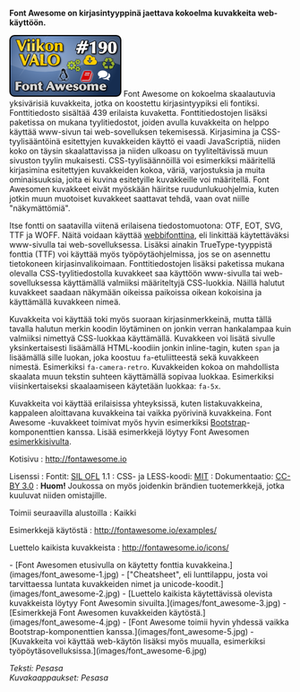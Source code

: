<!--
Title: 4x34 Font Awesome - Viikon VALO #190
Date: 2014/08/17
Pageimage: valo190-font_awesome.png
Tags: Kaikki alustat,www-sivut,www-sovellukset,Aineisto
-->

**Font Awesome on kirjasintyyppinä jaettava kokoelma kuvakkeita
web-käyttöön.**

![](images/valo190-font_awesome.png "fig:valo190-font_awesome.png") Font Awesome on kokoelma skaalautuvia
yksivärisiä kuvakkeita, jotka on koostettu kirjasintyypiksi eli
fontiksi. Fonttitiedosto sisältää 439 erilaista kuvaketta.
Fonttitiedostojen lisäksi paketissa on mukana tyylitiedostot, joiden
avulla kuvakkeita on helppo käyttää www-sivun tai web-sovelluksen
tekemisessä. Kirjasimina ja CSS-tyylisääntöinä esitettyjen kuvakkeiden
käyttö ei vaadi JavaScriptiä, niiden koko on täysin skaalattavissa ja
niiden ulkoasu on tyyliteltävissä muun sivuston tyylin mukaisesti.
CSS-tyylisäännöillä voi esimerkiksi määritellä kirjasimina esitettyjen
kuvakkeiden kokoa, väriä, varjostuksia ja muita ominaisuuksia, joita ei
kuvina esitetyille kuvakkeille voi määritellä. Font Awesomen kuvakkeet
eivät myöskään häiritse ruudunlukuohjelmia, kuten jotkin muun muotoiset
kuvakkeet saattavat tehdä, vaan ovat niille "näkymättömiä".

Itse fontti on saatavilla viitenä erilaisena tiedostomuotona: OTF, EOT,
SVG, TTF ja WOFF. Näitä voidaan käyttää
[webbifonttina](http://en.wikipedia.org/wiki/Web_typography), eli
linkittää käytettäväksi www-sivulla tai web-sovelluksessa. Lisäksi
ainakin TrueType-tyyppistä fonttia (TTF) voi käyttää myös
työpöytäohjelmissa, jos se on asennettu tietokoneen kirjasinvalikoimaan.
Fonttitiedostojen lisäksi paketissa mukana olevalla CSS-tyylitiedostolla
kuvakkeet saa käyttöön www-sivulla tai web-sovelluksessa käyttämällä
valmiiksi määriteltyjä CSS-luokkia. Näillä halutut kuvakkeet saadaan
näkymään oikeissa paikoissa oikean kokoisina ja käyttämällä kuvakkeen
nimeä.

Kuvakkeita voi käyttää toki myös suoraan kirjasinmerkkeinä, mutta tällä
tavalla halutun merkin koodin löytäminen on jonkin verran hankalampaa
kuin valmiiksi nimettyä CSS-luokkaa käyttämällä. Kuvakkeen voi lisätä
sivulle yksinkertaisesti lisäämällä HTML-koodiin jonkin inline-tagin,
kuten `span` ja lisäämällä sille luokan, joka koostuu `fa`-etuliitteestä
sekä kuvakkeen nimestä. Esimerkiksi `fa-camera-retro`. Kuvakkeiden kokoa
on mahdollista skaalata muun tekstin suhteen käyttämällä sopivaa
luokkaa. Esimerkiksi viisinkertaiseksi skaalaamiseen käytetään luokkaa:
`fa-5x`.

Kuvakkeita voi käyttää erilaisissa yhteyksissä, kuten listakuvakkeina,
kappaleen aloittavana kuvakkeina tai vaikka pyörivinä kuvakkeina. Font
Awesome -kuvakkeet toimivat myös hyvin esimerkiksi
[Bootstrap](http://getbootstrap.com/getting-started/)-komponenttien
kanssa. Lisää esimerkkejä löytyy Font Awesomen
[esimerkkisivulta](http://fontawesome.io/examples/).

Kotisivu
:   <http://fontawesome.io>

Lisenssi
:   Fontit: [SIL OFL](http://scripts.sil.org/OFL) 1.1
:   CSS- ja LESS-koodi:
    [MIT](http://opensource.org/licenses/mit-license.html)
:   Dokumentaatio: [CC-BY
    3.0](http://creativecommons.org/licenses/by/3.0/)
:   **Huom!** Joukossa on myös joidenkin brändien tuotemerkkejä, jotka
    kuuluvat niiden omistajille.

Toimii seuraavilla alustoilla
:   Kaikki

Esimerkkejä käytöstä
:   <http://fontawesome.io/examples/>

Luettelo kaikista kuvakkeista
:   <http://fontawesome.io/icons/>

<div class="psgallery" markdown="1">
-   [Font Awesomen etusivulla on käytetty fonttia
    kuvakkeina.](images/font_awesome-1.jpg)
-   ["Cheatsheet", eli lunttilappu, josta voi tarvittaessa luntata
    kuvakkeiden nimet ja unicode-koodit.](images/font_awesome-2.jpg)
-   [Luettelo kaikista käytettävissä olevista kuvakkeista löytyy Font
    Awesomin sivuilta.](images/font_awesome-3.jpg)
-   [Esimerkkejä Font Awesomen kuvakkeiden
    käytöstä.](images/font_awesome-4.jpg)
-   [Font Awesome toimii hyvin yhdessä vaikka Bootstrap-komponenttien
    kanssa.](images/font_awesome-5.jpg)
-   [Kuvakkeita voi käyttää web-käytön lisäksi myös muualla, esimerkiksi
    työpöytäsovelluksissa.](images/font_awesome-6.jpg)
</div>

*Teksti: Pesasa* <br />
*Kuvakaappaukset: Pesasa*

